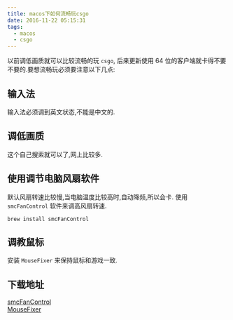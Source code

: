 ```yaml
---
title: macos下如何流畅玩csgo
date: 2016-11-22 05:15:31
tags:
  - macos
  - csgo
---
```


以前调低画质就可以比较流畅的玩 `csgo`, 后来更新使用 64 位的客户端就卡得不要不要的.要想流畅玩必须要注意以下几点:

## 输入法

输入法必须调到英文状态,不能是中文的.

## 调低画质

这个自己搜索就可以了,网上比较多.

## 使用调节电脑风扇软件

默认风扇转速比较慢,当电脑温度比较高时,自动降频,所以会卡.
使用 `smcFanControl` 软件来调高风扇转速.

    brew install smcFanControl

## 调教鼠标

安装 `MouseFixer` 来保持鼠标和游戏一致.

## 下载地址

[smcFanControl](/blog/assert/smcfancontrol_2_6.zip)  
[MouseFixer](/blog/assert/MouseFixer.zip)

